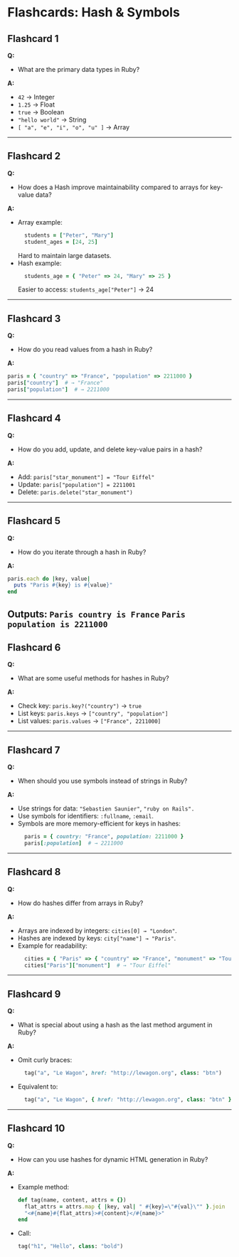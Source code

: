 # Flashcards: Hash & Symbols

## Flashcard 1  
**Q:**  
- What are the primary data types in Ruby?

**A:**  
- `42` → Integer
- `1.25` → Float
- `true` → Boolean
- `"hello world"` → String
- `[ "a", "e", "i", "o", "u" ]` → Array
---

## Flashcard 2  
**Q:**  
- How does a Hash improve maintainability compared to arrays for key-value data?

**A:**
- Array example:
  ```ruby
    students = ["Peter", "Mary"]
    student_ages = [24, 25]
  ```
  Hard to maintain large datasets.
- Hash example:
  ```ruby
    students_age = { "Peter" => 24, "Mary" => 25 }
  ```
  Easier to access: `students_age["Peter"]` → 24
---

## Flashcard 3  
**Q:**  
- How do you read values from a hash in Ruby?

**A:**  
```ruby
paris = { "country" => "France", "population" => 2211000 }
paris["country"]  # → "France"
paris["population"]  # → 2211000
```
---

## Flashcard 4  
**Q:**  
- How do you add, update, and delete key-value pairs in a hash?

**A:**  
- Add: `paris["star_monument"] = "Tour Eiffel"`
- Update: `paris["population"] = 2211001`
- Delete: `paris.delete("star_monument")`
---

## Flashcard 5  
**Q:**  
- How do you iterate through a hash in Ruby?

**A:**  
  ```ruby
  paris.each do |key, value|
    puts "Paris #{key} is #{value}"
  end
  ```
  Outputs:
  `Paris country is France`
  `Paris population is 2211000`
---

## Flashcard 6  
**Q:**  
- What are some useful methods for hashes in Ruby?

**A:**  
- Check key: `paris.key?("country")` → `true`
- List keys: `paris.keys` → `["country", "population"]`
- List values: `paris.values` → `["France", 2211000]`

---

## Flashcard 7  
**Q:**  
- When should you use symbols instead of strings in Ruby?

**A:**  
- Use strings for data: `"Sebastien Saunier"`, `"ruby on Rails".`
- Use symbols for identifiers: `:fullname`, `:email`.
- Symbols are more memory-efficient for keys in hashes:
  ```ruby
    paris = { country: "France", population: 2211000 }
    paris[:population]  # → 2211000
  ```
---

## Flashcard 8  
**Q:**  
- How do hashes differ from arrays in Ruby?

**A:**  
- Arrays are indexed by integers: `cities[0] → "London"`.
- Hashes are indexed by keys: `city["name"] → "Paris"`.
- Example for readability:
  ```ruby
    cities = { "Paris" => { "country" => "France", "monument" => "Tour Eiffel" } }
    cities["Paris"]["monument"]  # → "Tour Eiffel"
  ```
---

## Flashcard 9  
**Q:**  
- What is special about using a hash as the last method argument in Ruby?

**A:**  
- Omit curly braces:
  ```ruby
    tag("a", "Le Wagon", href: "http://lewagon.org", class: "btn")
  ```
- Equivalent to:
  ```ruby
    tag("a", "Le Wagon", { href: "http://lewagon.org", class: "btn" })
  ```
---

## Flashcard 10  
**Q:**  
- How can you use hashes for dynamic HTML generation in Ruby?

**A:**
- Example method:
  ```ruby
  def tag(name, content, attrs = {})
    flat_attrs = attrs.map { |key, val| " #{key}=\"#{val}\"" }.join
    "<#{name}#{flat_attrs}>#{content}</#{name}>"
  end
  ```
- Call:
  ```ruby
  tag("h1", "Hello", class: "bold")
  ```
